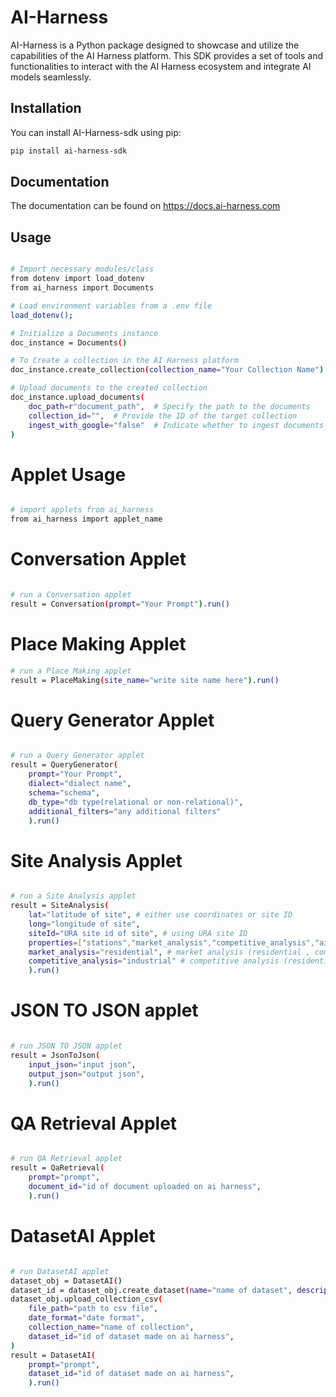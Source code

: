 # AI-Harness

AI-Harness is a Python package designed to showcase and utilize the capabilities of the AI Harness platform. This SDK provides a set of tools and functionalities to interact with the AI Harness ecosystem and integrate AI models seamlessly.

## Installation

You can install AI-Harness-sdk using pip:

```bash
pip install ai-harness-sdk
```
## Documentation

The documentation can be found on https://docs.ai-harness.com

## Usage 

```bash

# Import necessary modules/class
from dotenv import load_dotenv
from ai_harness import Documents

# Load environment variables from a .env file
load_dotenv();

# Initialize a Documents instance
doc_instance = Documents()

# To Create a collection in the AI Harness platform
doc_instance.create_collection(collection_name="Your Collection Name")

# Upload documents to the created collection
doc_instance.upload_documents(
    doc_path=r"document_path",  # Specify the path to the documents
    collection_id="",  # Provide the ID of the target collection
    ingest_with_google="false"  # Indicate whether to ingest documents using Google API or open source pdf loader
)

```

# Applet Usage

```bash

# import applets from ai_harness
from ai_harness import applet_name

```

# Conversation Applet

```bash

# run a Conversation applet
result = Conversation(prompt="Your Prompt").run()

```

# Place Making Applet

```bash
# run a Place Making applet
result = PlaceMaking(site_name="write site name here").run()

```

# Query Generator Applet

```bash

# run a Query Generator applet
result = QueryGenerator(
    prompt="Your Prompt", 
    dialect="dialect name",
    schema="schema",
    db_type="db type(relational or non-relational)",
    additional_filters="any additional filters"
    ).run()
```

# Site Analysis Applet

```bash

# run a Site Analysis applet
result = SiteAnalysis(
    lat="latitude of site", # either use coordinates or site ID
    long="longitude of site",
    siteId="URA site id of site", # using URA site ID 
    properties=["stations","market_analysis","competitive_analysis","airport","seaport","zones","history","demographics"], #  list of features that can be used 
    market_analysis="residential", # market analysis (residential , commercial or industrial) 
    competitive_analysis="industrial" # competitive analysis (residential , commercial or industrial) 
    ).run()

```

# JSON TO JSON applet

```bash

# run JSON TO JSON applet
result = JsonToJson(
    input_json="input json", 
    output_json="output json", 
    ).run()

```

# QA Retrieval Applet

```bash

# run QA Retrieval applet
result = QaRetrieval(
    prompt="prompt",
    document_id="id of document uploaded on ai harness", 
    ).run()

```


# DatasetAI Applet

```bash

# run DatasetAI applet
dataset_obj = DatasetAI()
dataset_id = dataset_obj.create_dataset(name="name of dataset", description="test description")
dataset_obj.upload_collection_csv(
    file_path="path to csv file",
    date_format="date format",
    collection_name="name of collection",
    dataset_id="id of dataset made on ai harness",
)
result = DatasetAI(
    prompt="prompt",
    dataset_id="id of dataset made on ai harness", 
    ).run()

```
